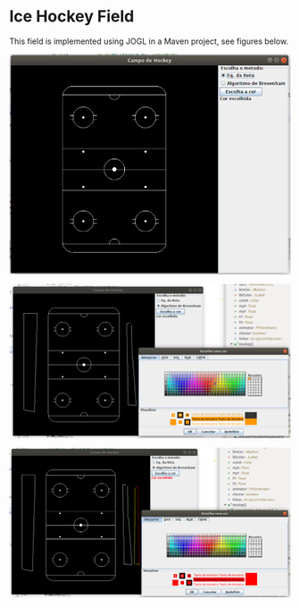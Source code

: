 # Ice Hockey Field

This field is implemented using JOGL in a Maven project, see figures below.

![Main Screen](main.png)

![Drawing Lines](main2.png)

![Selecting colors](main3.png)
